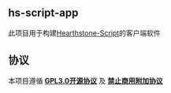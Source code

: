 ## hs-script-app

此项目用于构建[Hearthstone-Script](https://github.com/xjw580/Hearthstone-Script)的客户端软件


## 协议

本项目遵循 **[GPL3.0开源协议](LICENSE)** 及 **[禁止商用附加协议](LICENSE1)**